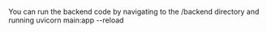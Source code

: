You can run the backend code by navigating to the
/backend directory and running uvicorn main:app --reload
